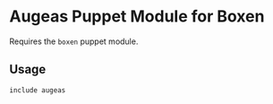 # Augeas Puppet Module for Boxen

Requires the `boxen` puppet module.

## Usage

```puppet
include augeas
```
